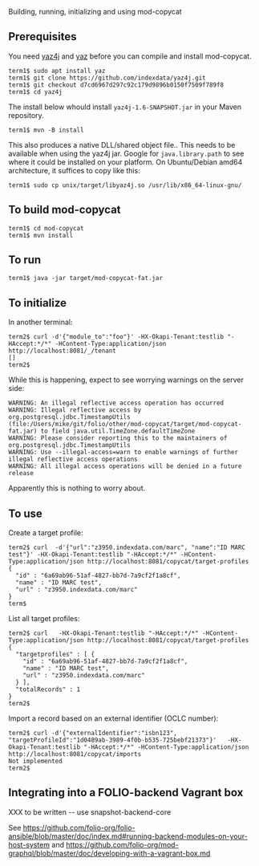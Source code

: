  Building, running, initializing and using mod-copycat

## Prerequisites

You need
[yaz4j](https://github.com/indexdata/yaz4j)
and
[yaz](https://www.indexdata.com/yaz)
before you can compile and install mod-copycat.

	term1$ sudo apt install yaz
	term1$ git clone https://github.com/indexdata/yaz4j.git
	term1$ git checkout d7cd6967d297c92c179d9896b0150f7509f789f8
	term1$ cd yaz4j

The install below whould install `yaz4j-1.6-SNAPSHOT.jar` in your Maven repository.

	term1$ mvn -B install

This also produces a native DLL/shared object file.. This needs to be available when
using the yaz4j jar. Google for `java.library.path` to see where it could be
installed on your platform. On Ubuntu/Debian amd64 architecture, it suffices to
copy like this:

	term1$ sudo cp unix/target/libyaz4j.so /usr/lib/x86_64-linux-gnu/

## To build mod-copycat

	term1$ cd mod-copycat
	term1$ mvn install

## To run

	term1$ java -jar target/mod-copycat-fat.jar

## To initialize

In another terminal:

	term2$ curl -d'{"module_to":"foo"}' -HX-Okapi-Tenant:testlib "-HAccept:*/*" -HContent-Type:application/json http://localhost:8081/_/tenant
	[]
	term2$ 

While this is happening, expect to see worrying warnings on the server side:

	WARNING: An illegal reflective access operation has occurred
	WARNING: Illegal reflective access by org.postgresql.jdbc.TimestampUtils (file:/Users/mike/git/folio/other/mod-copycat/target/mod-copycat-fat.jar) to field java.util.TimeZone.defaultTimeZone
	WARNING: Please consider reporting this to the maintainers of org.postgresql.jdbc.TimestampUtils
	WARNING: Use --illegal-access=warn to enable warnings of further illegal reflective access operations
	WARNING: All illegal access operations will be denied in a future release

Apparently this is nothing to worry about.

## To use

Create a target profile:

	term2$ curl  -d'{"url":"z3950.indexdata.com/marc", "name":"ID MARC test"}' -HX-Okapi-Tenant:testlib "-HAccept:*/*" -HContent-Type:application/json http://localhost:8081/copycat/target-profiles
	{
	  "id" : "6a69ab96-51af-4827-bb7d-7a9cf2f1a8cf",
	  "name" : "ID MARC test",
	  "url" : "z3950.indexdata.com/marc"
	}
	term$

List all target profiles:

	term2$ curl   -HX-Okapi-Tenant:testlib "-HAccept:*/*" -HContent-Type:application/json http://localhost:8081/copycat/target-profiles
	{
	  "targetprofiles" : [ {
	    "id" : "6a69ab96-51af-4827-bb7d-7a9cf2f1a8cf",
	    "name" : "ID MARC test",
	    "url" : "z3950.indexdata.com/marc"
	  } ],
	  "totalRecords" : 1
	}
	term2$ 

Import a record based on an external identifier (OCLC number):

	term2$ curl -d'{"externalIdentifier":"isbn123", "targetProfileId":"1d0489ab-3989-4f0b-b535-725bebf21373"}'   -HX-Okapi-Tenant:testlib "-HAccept:*/*" -HContent-Type:application/json http://localhost:8081/copycat/imports
	Not implemented
	term2$ 

## Integrating into a FOLIO-backend Vagrant box

XXX to be written -- use snapshot-backend-core

See https://github.com/folio-org/folio-ansible/blob/master/doc/index.md#running-backend-modules-on-your-host-system
and https://github.com/folio-org/mod-graphql/blob/master/doc/developing-with-a-vagrant-box.md

